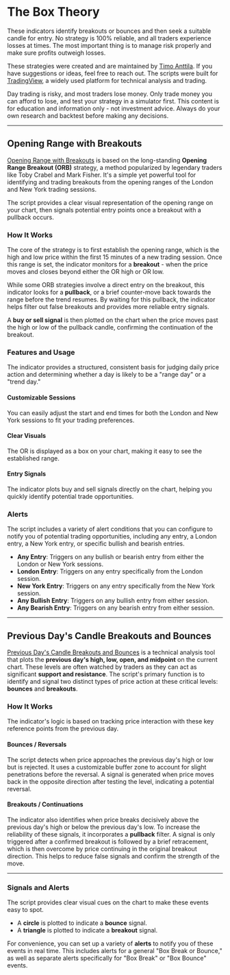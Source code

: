 # The Box Theory

These indicators identify breakouts or bounces and then seek a suitable candle for entry. No strategy is 100% reliable, and all traders experience losses at times. The most important thing is to manage risk properly and make sure profits outweigh losses.

These strategies were created and are maintained by [Timo Anttila](https://github.com/timoanttila). If you have suggestions or ideas, feel free to reach out. The scripts were built for [TradingView](https://www.tradingview.com/), a widely used platform for technical analysis and trading.

Day trading is risky, and most traders lose money. Only trade money you can afford to lose, and test your strategy in a simulator first. This content is for education and information only - not investment advice. Always do your own research and backtest before making any decisions.

---

## Opening Range with Breakouts

[Opening Range with Breakouts](./OpenRange.pine) is based on the long-standing **Opening Range Breakout (ORB)** strategy, a method popularized by legendary traders like Toby Crabel and Mark Fisher. It's a simple yet powerful tool for identifying and trading breakouts from the opening ranges of the London and New York trading sessions.

The script provides a clear visual representation of the opening range on your chart, then signals potential entry points once a breakout with a pullback occurs.

### How It Works

The core of the strategy is to first establish the opening range, which is the high and low price within the first 15 minutes of a new trading session. Once this range is set, the indicator monitors for a **breakout** - when the price moves and closes beyond either the OR high or OR low.

While some ORB strategies involve a direct entry on the breakout, this indicator looks for a **pullback**, or a brief counter-move back towards the range before the trend resumes. By waiting for this pullback, the indicator helps filter out false breakouts and provides more reliable entry signals.

A **buy or sell signal** is then plotted on the chart when the price moves past the high or low of the pullback candle, confirming the continuation of the breakout.

### Features and Usage

The indicator provides a structured, consistent basis for judging daily price action and determining whether a day is likely to be a "range day" or a "trend day."

#### Customizable Sessions

 You can easily adjust the start and end times for both the London and New York sessions to fit your trading preferences.

#### Clear Visuals

The OR is displayed as a box on your chart, making it easy to see the established range.

#### Entry Signals

The indicator plots buy and sell signals directly on the chart, helping you quickly identify potential trade opportunities.

### Alerts

The script includes a variety of alert conditions that you can configure to notify you of potential trading opportunities, including any entry, a London entry, a New York entry, or specific bullish and bearish entries.

* **Any Entry**: Triggers on any bullish or bearish entry from either the London or New York sessions.
* **London Entry**: Triggers on any entry specifically from the London session.
* **New York Entry**: Triggers on any entry specifically from the New York session.
* **Any Bullish Entry**: Triggers on any bullish entry from either session.
* **Any Bearish Entry**: Triggers on any bearish entry from either session.

---

## Previous Day's Candle Breakouts and Bounces

[Previous Day's Candle Breakouts and Bounces](./PDB.pine) is a technical analysis tool that plots the **previous day's high, low, open, and midpoint** on the current chart. These levels are often watched by traders as they can act as significant **support and resistance**. The script's primary function is to identify and signal two distinct types of price action at these critical levels: **bounces** and **breakouts**.

### How It Works

The indicator's logic is based on tracking price interaction with these key reference points from the previous day.

#### Bounces / Reversals

The script detects when price approaches the previous day's high or low but is rejected. It uses a customizable buffer zone to account for slight penetrations before the reversal. A signal is generated when price moves back in the opposite direction after testing the level, indicating a potential reversal.

#### Breakouts  / Continuations

The indicator also identifies when price breaks decisively above the previous day's high or below the previous day's low. To increase the reliability of these signals, it incorporates a **pullback** filter. A signal is only triggered after a confirmed breakout is followed by a brief retracement, which is then overcome by price continuing in the original breakout direction. This helps to reduce false signals and confirm the strength of the move.

---

### Signals and Alerts

The script provides clear visual cues on the chart to make these events easy to spot.

* A **circle** is plotted to indicate a **bounce** signal.
* A **triangle** is plotted to indicate a **breakout** signal.

For convenience, you can set up a variety of **alerts** to notify you of these events in real time. This includes alerts for a general "Box Break or Bounce," as well as separate alerts specifically for "Box Break" or "Box Bounce" events.